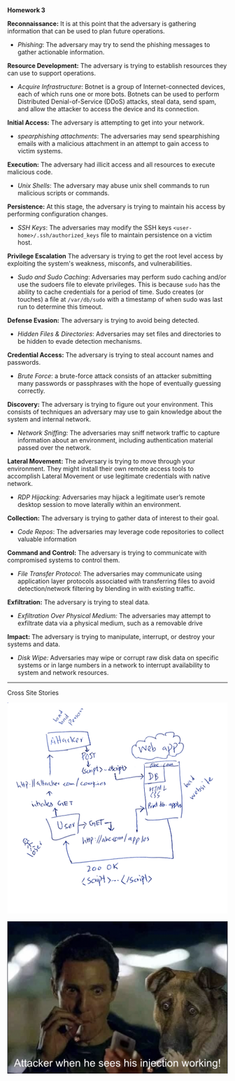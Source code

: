 **Homework 3**


**Reconnaissance:** It is at this point that the adversary is gathering information that can be used to plan future operations.

- _Phishing_: The adversary may try to send the phishing messages to gather actionable information.

**Resource Development:** The adversary is trying to establish resources they can use to support operations.

- _Acquire Infrastructure_: Botnet is a group of Internet-connected devices, each of which runs one or more bots. Botnets can be used to perform Distributed Denial-of-Service (DDoS) attacks, steal data, send spam, and allow the attacker to access the device and its connection.

**Initial Access:** The adversary is attempting to get into your network. 

- _spearphishing attachments_: The adversaries may send spearphishing emails with a malicious attachment in an attempt to gain access to victim systems.

**Execution:** The adversary had illicit access and all resources to execute malicious code.

- _Unix Shells_: The adversary may abuse unix shell commands to run malicious scripts or commands.

**Persistence:** At this stage, the adversary is trying to maintain his access by performing configuration changes.

- _SSH Keys_: The adversaries may modify the SSH keys `<user-home>/.ssh/authorized_keys` file to maintain persistence on a victim host.

**Privilege Escalation** The adversary is trying to get the root level access by exploiting the system's weakness, misconfs, and vulnerabilities.

- _Sudo and Sudo Caching_: Adversaries may perform sudo caching and/or use the sudoers file to elevate privileges. This is because `sudo` has the ability to cache credentials for a period of time. Sudo creates (or touches) a file at `/var/db/sudo` with a timestamp of when sudo was last run to determine this timeout. 

**Defense Evasion:** The adversary is trying to avoid being detected.

- _Hidden Files & Directories_: Adversaries may set files and directories to be hidden to evade detection mechanisms.

**Credential Access:** The adversary is trying to steal account names and passwords.

- _Brute Force_: a brute-force attack consists of an attacker submitting many passwords or passphrases with the hope of eventually guessing correctly.

**Discovery:** The adversary is trying to figure out your environment. This consists of techniques an adversary may use to gain knowledge about the system and internal network.

- _Network Sniffing:_ The adversaries may sniff network traffic to capture information about an environment, including authentication material passed over the network.

**Lateral Movement:** The adversary is trying to move through your environment. They might install their own remote access tools to accomplish Lateral Movement or use legitimate credentials with native network.

- _RDP Hijacking:_ Adversaries may hijack a legitimate user’s remote desktop session to move laterally within an environment.

**Collection:** The adversary is trying to gather data of interest to their goal.

- _Code Repos_: The adversaries may leverage code repositories to collect valuable information

**Command and Control:** The adversary is trying to communicate with compromised systems to control them.

- _File Transfer Protocol_: The adversaries may communicate using application layer protocols associated with transferring files to avoid detection/network filtering by blending in with existing traffic. 

**Exfiltration:** The adversary is trying to steal data.

- _Exfiltration Over Physical Medium:_ The adversaries may attempt to exfiltrate data via a physical medium, such as a removable drive

**Impact:** The adversary is trying to manipulate, interrupt, or destroy your systems and data.

- _Disk Wipe:_ Adversaries may wipe or corrupt raw disk data on specific systems or in large numbers in a network to interrupt availability to system and network resources.

---
Cross Site Stories

![](https://github.com/ahmad-zeeshan/DataSecurityHW/blob/main/screenshots/CrossSiteScripting.png)


![](https://github.com/ahmad-zeeshan/DataSecurityHW/blob/main/screenshots/Injection_meme.png)










